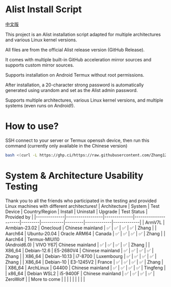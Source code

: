 # Alist Install Script
[中文版](https://github.com/Zhang12334/Alist_install_bash/blob/main/README.md)

This project is an Alist installation script adapted for multiple architectures and various Linux kernel versions.

All files are from the official Alist release version (GitHub Release).

It comes with multiple built-in GitHub acceleration mirror sources and supports custom mirror sources.

Supports installation on Android Termux without root permissions.

After installation, a 20-character strong password is automatically generated using urandom and set as the Alist admin password.

Supports multiple architectures, various Linux kernel versions, and multiple systems (even runs on Android!).

# How to use?
SSH connect to your server or Termux openssh device, then run this command (currently only available in the Chinese version)<br>

```bash
bash <(curl -L https://ghp.ci/https://raw.githubusercontent.com/Zhang12334/Alist_install_bash/refs/heads/main/run.sh)
```

# System & Architecture Usability Testing
Thank you to all the friends who participated in the testing and provided Linux machines with different architectures!
| Architecture | System           | Test Device  | Country/Region       | Install | Uninstall | Upgrade | Test Status | Provided by |
|--------------|------------------|--------------|----------------------|---------|-----------|---------|-------------|-------------|
| ArmV7L       | Armbian-23.02    | Onecloud     | Chinese mainland     | ✅      | ✅       | ✅      | ✅         | Zhang       |
| Aarch64      | Ubuntu-20.04     | Oracle ARM64 | Canada               | ✅      | ✅       | ✅      | ✅         | Zhang       |
| Aarch64      | Termux-MIUI10<br>(Android6.0) | VIVO Y67| Chinese mainland | ✅   | ✅      | ✅      | ✅         | Zhang       |
| X86_64       | Debian-12.6      | E5-2680V4    | Chinese mainland     | ✅      | ✅       | ✅      | ✅         | Zhang       |
| X86_64       | Debian-10.13     | i7-8700      | Luxembourg           | ✅      | ✅       | ✅      | ✅         | Zhang       |
| X86_64       | Debian-10        | E3-1245V2    | France               | ✅      | ✅       | ✅      | ✅         | Zhang       |
| X86_64       | ArchLinux        | G4400        | Chinese mainland     | ✅      | ✅       | ✅      | ✅         | Tingfeng    |
| x86_64       | Debian WSL2      | i5-9400F     | Chinese mainland     | ✅      | ✅       | ✅      | ✅         | ZeroWolf    |
| More to come |                  |              |                      |          |          |          |            |             |
